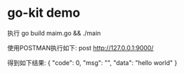 # go-kit demo
执行 go build maim.go && ./main

使用POSTMAN执行如下:
post http://127.0.0.1:9000/

得到如下结果:
{
     "code": 0,
     "msg": "",
     "data": "hello world"
}
